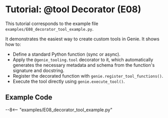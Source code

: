 # Tutorial: @tool Decorator (E08)

This tutorial corresponds to the example file `examples/E08_decorator_tool_example.py`.

It demonstrates the easiest way to create custom tools in Genie. It shows how to:
- Define a standard Python function (sync or async).
- Apply the `@genie_tooling.tool` decorator to it, which automatically generates the necessary metadata and schema from the function's signature and docstring.
- Register the decorated function with `genie.register_tool_functions()`.
- Execute the tool directly using `genie.execute_tool()`.

## Example Code

--8<-- "examples/E08_decorator_tool_example.py"
